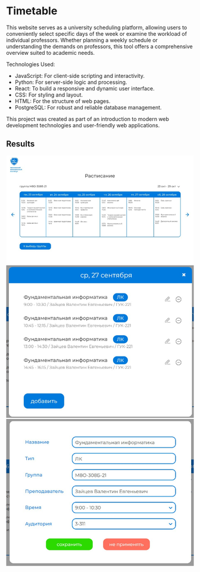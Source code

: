 # Timetable

This website serves as a university scheduling platform, allowing users to conveniently select specific days of the week or examine the workload of individual professors. Whether planning a weekly schedule or understanding the demands on professors, this tool offers a comprehensive overview suited to academic needs.

Technologies Used:
- JavaScript: For client-side scripting and interactivity.
- Python: For server-side logic and processing.
- React: To build a responsive and dynamic user interface.
- CSS: For styling and layout.
- HTML: For the structure of web pages.
- PostgreSQL: For robust and reliable database management.

This project was created as part of an introduction to modern web development technologies and user-friendly web applications.

## Results

![Main window](https://github.com/sonikxx/Timetable/blob/main/img/s1.jpg)
![Popup1](https://github.com/sonikxx/Timetable/blob/main/img/s2.jpg)
![Popup2](https://github.com/sonikxx/Timetable/blob/main/img/s3.jpg)
